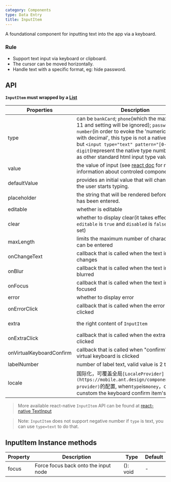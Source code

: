 ```yaml
---
category: Components
type: Data Entry
title: InputItem
---
```


A foundational component for inputting text into the app via a keyboard.

### Rule
- Support text input via keyboard or clipboard.
- The cursor can be moved horizontally.
- Handle text with a specific format, eg: hide password.

## API

**`InputItem` must wrapped by a [List](https://mobile.ant.design/components/list)**

Properties | Description | Type | Default
-----------|------------|------|--------
| type    | can be `bankCard`; `phone`(which the maxLength is 11 and setting will be ignored); `password`; `number`(in order to evoke the 'numeric keyboard with decimal', this type is not a native number, but `<input type="text" pattern="[0-9]*"/>`); `digit`(represent the native type number); As well as other standard html input type values. | String |  `text`  |
| value | the value of input (see [react doc](https://facebook.github.io/react/docs/forms.html) for more information about controled component)  | String | |
| defaultValue | provides an initial value that will change when the user starts typing. | String |  -  |
| placeholder  | the string that will be rendered before text input has been entered. | String | ''  |
| editable    | whether is editable        | bool |  true  |
| clear      |  whether to display clear(it takes effect only `editable` is `true` and `disabled` is `false` has been set) | bool | false  |
| maxLength      |  limits the maximum number of characters that can be entered      | number |    |
| onChangeText    | callback that is called when the text input's text changes | (val: string): void |  -  |
| onBlur     | callback that is called when the text input is blurred | (val: string): void |   -  |
| onFocus    | callback that is called when the text input is focused | (val: string): void |  -  |
| error       | whether to display error       | bool |  false  |
| onErrorClick   | callback that is called when the error icon is clicked  | (e: Object): void |   |
| extra       | the right content of `InputItem`   | string or node |  ''  |
| onExtraClick      | callback that is called when the extra content is clicked | (e: Object): void |  |
| onVirtualKeyboardConfirm | callback that is called when "confirm" button of virtual keyboard is clicked | (val: string): void |  |
| labelNumber  | number of label text, valid value is 2 to 7 | number | `5` |
| locale   | 国际化，可覆盖全局`[LocaleProvider](https://mobile.ant.design/components/locale-provider)`的配置,  when`type`is`money`，can cunstom the keyboard confirm item's label | Object: { confirmLabel } |  无 |

> More available react-native `InputItem` API can be found at [react-native TextInput](http://facebook.github.io/react-native/docs/textinput.html)

> Note: `InputItem` does not support negative number if `type` is text, you can use `type=text` to do that.

## InputItem Instance methods

Property | Description | Type | Default
----|-----|------|------
| focus    | Force focus back onto the input node  | (): void |  -  |
